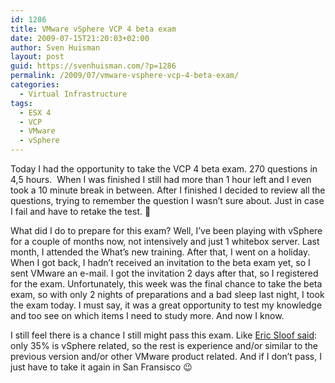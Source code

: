 ```yaml
---
id: 1286
title: VMware vSphere VCP 4 beta exam
date: 2009-07-15T21:20:03+02:00
author: Sven Huisman
layout: post
guid: https://svenhuisman.com/?p=1286
permalink: /2009/07/vmware-vsphere-vcp-4-beta-exam/
categories:
  - Virtual Infrastructure
tags:
  - ESX 4
  - VCP
  - VMware
  - vSphere
---
```

Today I had the opportunity to take the VCP 4 beta exam. 270 questions in 4,5 hours.  When I was finished I still had more than 1 hour left and I even took a 10 minute break in between. After I finished I decided to review all the questions, trying to remember the question I wasn&#8217;t sure about. Just in case I fail and have to retake the test. 🙂

What did I do to prepare for this exam? <!--more-->Well, I&#8217;ve been playing with vSphere for a couple of months now, not intensively and just 1 whitebox server. Last month, I attended the What&#8217;s new training. After that, I went on a holiday.  When I got back, I hadn&#8217;t received an invitation to the beta exam yet, so I sent VMware an e-mail. I got the invitation 2 days after that, so I registered for the exam. Unfortunately, this week was the final chance to take the beta exam, so with only 2 nights of preparations and a bad sleep last night, I took the exam today. I must say, it was a great opportunity to test my knowledge and too see on which items I need to study more. And now I know.

I still feel there is a chance I still might pass this exam. Like <a title="NTPro.nl" href="http://www.ntpro.nl/blog/archives/1190-Becoming-a-VCP4-will-be-tough.html" target="_blank">Eric Sloof said</a>: only 35% is vSphere related, so the rest is experience and/or similar to the previous version and/or other VMware product related. And if I don&#8217;t pass, I just have to take it again in San Fransisco 😉